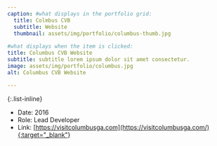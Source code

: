 ```yaml
---
caption: #what displays in the portfolio grid:
  title: Colmbus CVB
  subtitle: Website
  thumbnail: assets/img/portfolio/columbus-thumb.jpg
  
#what displays when the item is clicked:
title: Columbus CVB Website
subtitle: subtitle lorem ipsum dolor sit amet consectetur.
image: assets/img/portfolio/columbus.jpg
alt: Columbus CVB Website

---
```



{:.list-inline} 
- Date: 2016
- Role: Lead Developer
- Link: [https://visitcolumbusga.com](https://visitcolumbusga.com/){:target="_blank"}

